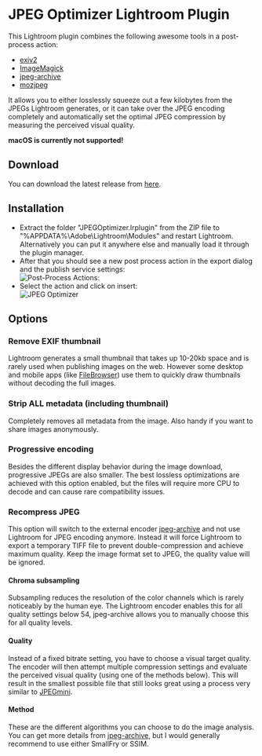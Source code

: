 # JPEG Optimizer Lightroom Plugin
This Lightroom plugin combines the following awesome tools in a post-process action:
* [exiv2](http://www.exiv2.org/)
* [ImageMagick](https://www.imagemagick.org/)
* [jpeg-archive](https://github.com/danielgtaylor/jpeg-archive/)
* [mozjpeg](https://github.com/mozilla/mozjpeg/)

It allows you to either losslessly squeeze out a few kilobytes from the JPEGs Lightroom generates, or it can take over the JPEG encoding completely and automatically set the optimal JPEG compression by measuring the perceived visual quality.

__macOS is currently not supported!__

## Download
You can download the latest release from [here](https://github.com/ftischhauser/JPEGOptimizer/releases/download/v2.0.0.1/JPEGOptimizer-2.0.0.1.zip).

## Installation
* Extract the folder "JPEGOptimizer.lrplugin" from the ZIP file to "%APPDATA%\Adobe\Lightroom\Modules" and restart Lightroom. Alternatively you can put it anywhere else and manually load it through the plugin manager.
* After that you should see a new post process action in the export dialog and the publish service settings:  
  ![Post-Process Actions:](http://ftischhauser-github.s3.amazonaws.com/ftjo-ss-ppa-2.0.0.1.png)
* Select the action and click on insert:  
  ![JPEG Optimizer](http://ftischhauser-github.s3.amazonaws.com/ftjo-ss-jpo-2.0.0.1.png)

## Options

### Remove EXIF thumbnail
Lightroom generates a small thumbnail that takes up 10-20kb space and is rarely used when publishing images on the web. However some desktop and mobile apps (like [FileBrowser](http://www.stratospherix.com/products/filebrowser/)) use them to quickly draw thumbnails without decoding the full images.

### Strip ALL metadata (including thumbnail)
Completely removes all metadata from the image. Also handy if you want to share images anonymously.

### Progressive encoding
Besides the different display behavior during the image download, progressive JPEGs are also smaller. The best lossless optimizations are achieved with this option enabled, but the files will require more CPU to decode and can cause rare compatibility issues.

### Recompress JPEG
This option will switch to the external encoder [jpeg-archive](https://github.com/danielgtaylor/jpeg-archive/) and not use Lightroom for JPEG encoding anymore. Instead it will force Lightroom to export a temporary TIFF file to prevent double-compression and achieve maximum quality. Keep the image format set to JPEG, the quality value will be ignored.

#### Chroma subsampling
Subsampling reduces the resolution of the color channels which is rarely noticeably by the human eye. The Lightroom encoder enables this for all quality settings below 54, jpeg-archive allows you to manually choose this for all quality levels.

#### Quality
Instead of a fixed bitrate setting, you have to choose a visual target quality. The encoder will then attempt multiple compression settings and evaluate the perceived visual quality (using one of the methods below). This will result in the smallest possible file that still looks great using a process very similar to [JPEGmini](http://www.jpegmini.com/).

#### Method
These are the different algorithms you can choose to do the image analysis. You can get more details from [jpeg-archive](https://github.com/danielgtaylor/jpeg-archive/), but I would generally recommend to use either SmallFry or SSIM.
